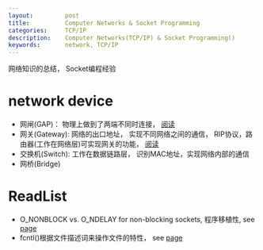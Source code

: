 ```yaml
---
layout:     	post
title:      	Computer Networks & Socket Programming
categories: 	TCP/IP
description:   	Computer Networks(TCP/IP) & Socket Programming()
keywords: 		network, TCP/IP
---
```

网络知识的总结， Socket编程经验
# network device

- 网闸(GAP)： 物理上做到了两端不同时连接， [阅读](http://expert.51cto.com/art/200804/71720.htm)
- 网关(Gateway):  网络的出口地址， 实现不同网络之间的通信， RIP协议，路由器(工作在网络层)可实现网关的功能， [阅读](https://blog.csdn.net/jiangyu1013/article/details/79415369)
- 交换机(Switch): 工作在数据链路层， 识别MAC地址，实现网络内部的通信
- 网桥(Bridge)

# ReadList

- O_NONBLOCK vs. O_NDELAY for non-blocking sockets, 程序移植性, see [page](https://mail.python.org/pipermail/python-list/1999-May/013687.html)
- fcntl()根据文件描述词来操作文件的特性， see [page](https://www.cnblogs.com/lonelycatcher/archive/2011/12/22/2297349.html)


